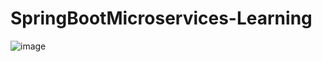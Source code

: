# SpringBootMicroservices-Learning  
![image](https://github.com/user-attachments/assets/d337aa1c-2d0b-454d-b262-b685b98eca8c)  
